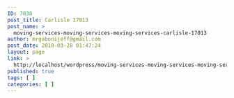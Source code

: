 ```yaml
---
ID: 7038
post_title: Carlisle 17013
post_name: >
  moving-services-moving-services-moving-services-carlisle-17013
author: mrgabonijeff@gmail.com
post_date: 2018-03-28 01:47:24
layout: page
link: >
  http://localhost/wordpress/moving-services-moving-services-moving-services-carlisle-17013/
published: true
tags: [ ]
categories: [ ]
---
```

